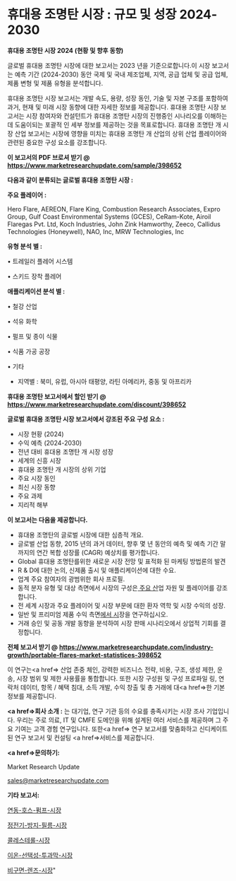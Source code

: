 # 휴대용 조명탄 시장 : 규모 및 성장 2024-2030

<strong>휴대용 조명탄 시장 2024 (현황 및 향후 동향)</strong>

글로벌 휴대용 조명탄 시장에 대한 보고서는 2023 년을 기준으로합니다.이 시장 보고서는 예측 기간 (2024-2030) 동안 국제 및 국내 제조업체, 지역, 공급 업체 및 공급 업체, 제품 변형 및 제품 유형을 분석합니다.

휴대용 조명탄 시장 보고서는 개발 속도, 용량, 성장 동인, 기술 및 자본 구조를 포함하여 과거, 현재 및 미래 시장 동향에 대한 자세한 정보를 제공합니다. 휴대용 조명탄 시장 보고서는 시장 참여자와 컨설턴트가 휴대용 조명탄 시장의 진행중인 시나리오를 이해하는 데 도움이되는 포괄적 인 세부 정보를 제공하는 것을 목표로합니다. 휴대용 조명탄 개 시장 산업 보고서는 시장에 영향을 미치는 휴대용 조명탄 개 산업의 상위 산업 플레이어와 관련된 중요한 구성 요소를 강조합니다.



<strong>이 보고서의 PDF 브로셔 받기 @ <a href=https://www.marketresearchupdate.com/sample/398652>https://www.marketresearchupdate.com/sample/398652</a></strong>



<strong>다음과 같이 분류되는 글로벌 휴대용 조명탄 시장 :</strong>



<strong>주요 플레이어 :</strong>

Hero Flare, AEREON, Flare King, Combustion Research Associates, Expro Group, Gulf Coast Environmental Systems (GCES), CeRam-Kote, Airoil Flaregas Pvt. Ltd, Koch Industries, John Zink Hamworthy, Zeeco, Callidus Technologies (Honeywell), NAO, Inc, MRW Technologies, Inc



<strong>유형 분석 별 :</strong>

• 트레일러 플레어 시스템

• 스키드 장착 플레어



<strong>애플리케이션 분석 별 :</strong>

• 철강 산업

• 석유 화학

• 펄프 및 종이 식물

• 식품 가공 공장

• 기타

<ul>
  <li>지역별 : 북미, 유럽, 아시아 태평양, 라틴 아메리카, 중동 및 아프리카</li>
</ul>


<strong>휴대용 조명탄 보고서에서 할인 받기 @ <a href=https://www.marketresearchupdate.com/discount/398652>https://www.marketresearchupdate.com/discount/398652</a></strong>



<strong>글로벌 휴대용 조명탄 시장 보고서에서 강조된 주요 구성 요소 :</strong>
<ul>
  <li>시장 현황 (2024)</li>
  <li>수익 예측 (2024-2030)</li>
  <li>전년 대비 휴대용 조명탄 개 시장 성장</li>
  <li>세계의 신흥 시장</li>
  <li>휴대용 조명탄 개 시장의 상위 기업</li>
  <li>주요 시장 동인</li>
  <li>최신 시장 동향</li>
  <li>주요 과제</li>
  <li>지리적 해부</li>
</ul>


<strong>이 보고서는 다음을 제공합니다.</strong>
<ul>
  <li>휴대용 조명탄의 글로벌 시장에 대한 심층적 개요.</li>
  <li>글로벌 산업 동향, 2015 년의 과거 데이터, 향후 몇 년 동안의 예측 및 예측 기간 말까지의 연간 복합 성장률 (CAGR) 예상치를 평가합니다.</li>
  <li>Global 휴대용 조명탄를위한 새로운 시장 전망 및 표적화 된 마케팅 방법론의 발견</li>
  <li>R &amp; D에 대한 논의, 신제품 출시 및 애플리케이션에 대한 수요.</li>
  <li>업계 주요 참여자의 광범위한 회사 프로필.</li>
  <li>동적 분자 유형 및 대상 측면에서 시장의 구성은<a href=> 주요 산</a>업 자원 및 플레이어를 강조합니다.</li>
  <li>전 세계 시장과 주요 플레이어 및 시장 부문에 대한 환자 역학 및 시장 수익의 성장.</li>
  <li>일반 및 프리미엄 제품 수익 측면<a href=>에서 시</a>장을 연구하십시오.</li>
  <li>거래 승인 및 공동 개발 동향을 분석하여 시장 판매 시나리오에서 상업적 기회를 결정합니다.</li>
</ul>



<strong>전체 보고서 받기 @ <a href=https://www.marketresearchupdate.com/industry-growth/portable-flares-market-statistices-398652>https://www.marketresearchupdate.com/industry-growth/portable-flares-market-statistices-398652</a></strong>

이 연구는<a href=> 산업 존중</a> 체인, 강력한 비즈니스 전략, 비용, 구조, 생성 제한, 운송, 시장 범위 및 제한 사용률을 통합합니다. 또한 시장 구성원 및 구성 프로파일 링, 연락처 데이터, 항목 / 혜택 침대, 소득 개발, 수익 창출 및 총 거래에 대<a href=>한 기본 </a>정보를 제공합니다.



<strong><a href=>회사 소</a>개 :</strong>
는 대기업, 연구 기관 등의 수요를 충족시키는 시장 조사 기업입니다. 우리는 주로 의료, IT 및 CMFE 도메인을 위해 설계된 여러 서비스를 제공하며 그 주요 기여는 고객 경험 연구입니다. 또한<a href=> 연구 보</a>고서를 맞춤화하고 신디케이트 된 연구 보고서 및 컨설팅 <a href=>서비스</a>를 제공합니다.



<strong><a href=>문의하기:</a></strong>

Market Research Update

sales@marketresearchupdate.com



<strong>기타 보고서:</strong>

<a href=https://www.linkedin.com/pulse/연동-호스-펌프-시장-규모-및-성장-2023-trend-tracking-tips-360-analysis/>연동-호스-펌프-시장</a>

<a href=https://www.linkedin.com/pulse/정전기-방지-필름-시장-세분화-연구-및-목표-고객2029년-consumer-connection-chronicles-24--mkjlf/>정전기-방지-필름-시장</a>

<a href=https://www.linkedin.com/pulse/콜레스테롤-시장-세분화-연구-및-목표-고객2029년-isdailynews-hnrdf/>콜레스테롤-시장</a>

<a href=https://www.linkedin.com/pulse/이온-선택성-투과막-시장-현재-및-미래-성장-2030-isdailynews-diqff/>이온-선택성-투과막-시장</a>

<a href=https://www.linkedin.com/pulse/비구면-렌즈-시장-현재-및-미래-성장-2029-consumer-connection-compendium-ana-frjxf/>비구면-렌즈-시장</a>"
